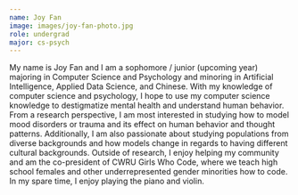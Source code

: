 ```yaml
---
name: Joy Fan
image: images/joy-fan-photo.jpg
role: undergrad
major: cs-psych
---
```


My name is Joy Fan and I am a sophomore / junior (upcoming year) majoring in Computer Science and Psychology and minoring in Artificial Intelligence, Applied Data Science, and Chinese. With my knowledge of computer science and psychology, I hope to use my computer science knowledge to destigmatize mental health and understand human behavior. From a research perspective, I am most interested in studying how to model mood disorders or trauma and its effect on human behavior and thought patterns. Additionally, I am also passionate about studying populations from diverse backgrounds and how models change in regards to having different cultural backgrounds. Outside of research, I enjoy helping my community and am the co-president of CWRU Girls Who Code, where we teach high school females and other underrepresented gender minorities how to code. In my spare time, I enjoy playing the piano and violin.